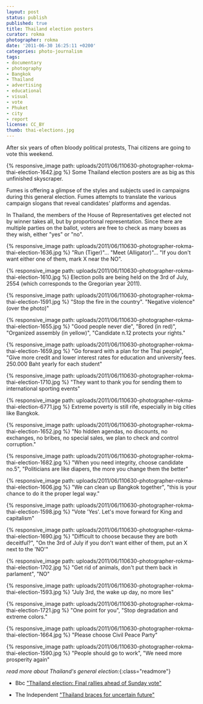 ```yaml
---
layout: post
status: publish
published: true
title: Thailand election posters
curator: rokma
photographer: rokma
date: '2011-06-30 16:25:11 +0200'
categories: photo-journalism
tags:
- documentary
- photography
- Bangkok
- Thailand
- advertising
- educational
- visual
- vote
- Phuket
- city
- report
license: CC_BY
thumb: thai-elections.jpg
---
```


After six years of often bloody political protests, Thai citizens are going to vote this weekend.

{% responsive_image path: uploads/2011/06/110630-photographer-rokma-thai-election-1642.jpg %}
Some Thailand election posters are as big as this unfinished skyscraper.

Fumes is offering a glimpse of the styles and subjects used in campaigns during this general election. Fumes attempts to translate the various campaign slogans that reveal candidates' platforms and agendas.

In Thailand, the members of the House of Representatives get elected not by winner takes all, but by proportional representation. Since there are multiple parties on the ballot, voters are free to check as many boxes as they wish, either "yes" or "no".



{% responsive_image path: uploads/2011/06/110630-photographer-rokma-thai-election-1636.jpg %}
"Run (Tiger)"... "Meet (Alligator)"... "If you don't want either one of them, mark X near the NO".

{% responsive_image path: uploads/2011/06/110630-photographer-rokma-thai-election-1610.jpg %}
Election polls are being held on the 3rd of July, 2554 (which corresponds to the Gregorian year 2011).

{% responsive_image path: uploads/2011/06/110630-photographer-rokma-thai-election-1591.jpg %}
"Stop the fire in the country". "Negative violence" (over the photo)"

{% responsive_image path: uploads/2011/06/110630-photographer-rokma-thai-election-1655.jpg %}
"Good people never die", "Bored (in red)", "Organized assembly (in yellow)", "Candidate n.12 protects your rights."

{% responsive_image path: uploads/2011/06/110630-photographer-rokma-thai-election-1659.jpg %}
"Go forward with a plan for the Thai people", "Give more credit and lower interest rates for education and university fees. 250.000 Baht yearly for each student"

{% responsive_image path: uploads/2011/06/110630-photographer-rokma-thai-election-1710.jpg %}
"They want to thank you for sending them to international sporting events"

{% responsive_image path: uploads/2011/06/110630-photographer-rokma-thai-election-6771.jpg %}
Extreme poverty is still rife, especially in big cities like Bangkok.

{% responsive_image path: uploads/2011/06/110630-photographer-rokma-thai-election-1652.jpg %}
"No hidden agendas, no discounts, no exchanges, no bribes, no special sales, we plan to check and control corruption."

{% responsive_image path: uploads/2011/06/110630-photographer-rokma-thai-election-1682.jpg %}
"When you need integrity, choose candidate no.5", "Politicians are like diapers, the more you change them the better"

{% responsive_image path: uploads/2011/06/110630-photographer-rokma-thai-election-1606.jpg %}
"We can clean up Bangkok together", "this is your chance to do it the proper legal way."

{% responsive_image path: uploads/2011/06/110630-photographer-rokma-thai-election-1598.jpg %}
"Vote &#39;Yes&#39;. Let's move forward for King and capitalism"

{% responsive_image path: uploads/2011/06/110630-photographer-rokma-thai-election-1690.jpg %}
"Difficult to choose because they are both deceitful?", "On the 3rd of July if you don't want either of them, put an X next to the &#39;NO&#39;"

{% responsive_image path: uploads/2011/06/110630-photographer-rokma-thai-election-1702.jpg %}
"Get rid of animals, don't put them back in parlament", "NO"

{% responsive_image path: uploads/2011/06/110630-photographer-rokma-thai-election-1593.jpg %}
"July 3rd, the wake up day, no more lies"

{% responsive_image path: uploads/2011/06/110630-photographer-rokma-thai-election-1721.jpg %}
"One point for you", "Stop degradation and extreme colors."

{% responsive_image path: uploads/2011/06/110630-photographer-rokma-thai-election-1664.jpg %}
"Please choose Civil Peace Party"

{% responsive_image path: uploads/2011/06/110630-photographer-rokma-thai-election-1590.jpg %}
"People should go to work", "We need more prosperity again"




_read more about Thailand's general election:_{:class="readmore"}

- Bbc <a href="http://www.bbc.co.uk/news/world-asia-pacific-14000629"  >"Thailand election: Final rallies ahead of Sunday vote"</a>

- The Independent <a href="http://www.independent.co.uk/news/world/asia/thailand-braces-for-uncertain-future-2306067.html"  >"Thailand braces for uncertain future"</a>
